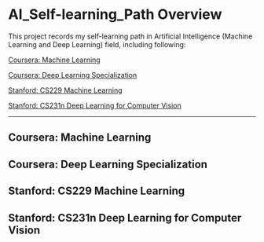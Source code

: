 # AI_Self-learning_Path Overview

This project records my self-learning path in Artificial Intelligence (Machine Learning and Deep Learning) field, including following:

[Coursera: Machine Learning](Machine_Learning_Coursera/README.md)

[Coursera: Deep Learning Specialization](Deep_Learning_Specialization_Coursera/README.md)

[Stanford: CS229 Machine Learning](CS229_Machine_Learning_Stanford/README.md)

[Stanford: CS231n Deep Learning for Computer Vision](CS231n_Deep_Learning_for_Computer_Vision_Stanford/README.md)

---

## Coursera: Machine Learning

## Coursera: Deep Learning Specialization

## Stanford: CS229 Machine Learning

## Stanford: CS231n Deep Learning for Computer Vision
